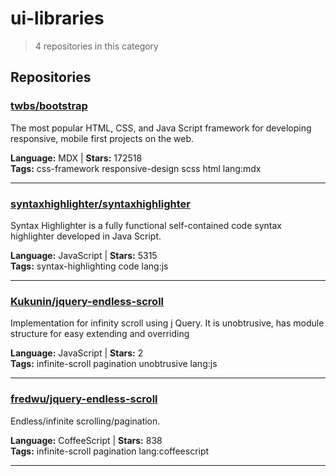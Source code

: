# ui-libraries

> 4 repositories in this category

## Repositories

### [twbs/bootstrap](https://github.com/twbs/bootstrap)

The most popular HTML, CSS, and Java Script framework for developing responsive, mobile first projects on the web.

**Language:** MDX | **Stars:** 172518  
**Tags:** css-framework responsive-design scss html lang:mdx 

---

### [syntaxhighlighter/syntaxhighlighter](https://github.com/syntaxhighlighter/syntaxhighlighter)

Syntax Highlighter is a fully functional self-contained code syntax highlighter developed in Java Script.

**Language:** JavaScript | **Stars:** 5315  
**Tags:** syntax-highlighting code lang:js 

---

### [Kukunin/jquery-endless-scroll](https://github.com/Kukunin/jquery-endless-scroll)

Implementation for infinity scroll using j Query. It is unobtrusive, has module structure for easy extending and overriding

**Language:** JavaScript | **Stars:** 2  
**Tags:** infinite-scroll pagination unobtrusive lang:js 

---

### [fredwu/jquery-endless-scroll](https://github.com/fredwu/jquery-endless-scroll)

Endless/infinite scrolling/pagination.

**Language:** CoffeeScript | **Stars:** 838  
**Tags:** infinite-scroll pagination lang:coffeescript 

---

